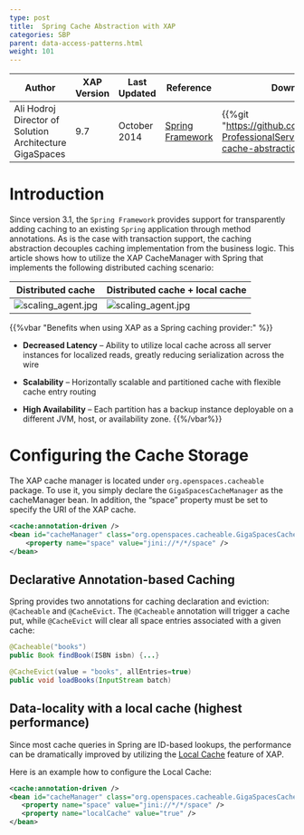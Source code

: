 ```yaml
---
type: post
title:  Spring Cache Abstraction with XAP
categories: SBP
parent: data-access-patterns.html
weight: 101
---
```




|Author|XAP Version|Last Updated | Reference | Download |
|------|-----------|-------------|-----------|----------|
|Ali Hodroj<br>Director of Solution Architecture GigaSpaces| 9.7| October 2014| [Spring Framework](http://docs.spring.io/spring-framework/docs/4.0.x/spring-framework-reference/html/cache.html)|{{%git "https://github.com/GigaSpaces-ProfessionalServices/spring-cache-abstraction" %}}|



# Introduction

Since version 3.1, the `Spring Framework` provides support for transparently adding caching to an existing `Spring` application through method annotations. As is the case with transaction support, the caching abstraction decouples caching implementation from the business logic. This article shows how to utilize the XAP CacheManager with Spring that implements the following distributed caching scenario:




|**Distributed cache**|**Distributed cache + local cache** |
|------|-----|
|![scaling_agent.jpg](/sbp/attachment_files/spring-cache1.png)|![scaling_agent.jpg](/sbp/attachment_files/spring-cache2.png)|



{{%vbar "Benefits when using XAP as a Spring caching provider:" %}}

-	**Decreased Latency** –  Ability to utilize local cache across all server instances for localized reads, greatly reducing serialization across the wire

-	**Scalability** – Horizontally scalable and partitioned cache with flexible cache entry routing

-	**High Availability** – Each partition has a backup instance deployable on a different JVM, host, or availability zone.
{{%/vbar%}}




# Configuring the Cache Storage

The XAP cache manager is located under `org.openspaces.cacheable` package. To use it, you simply declare the `GigaSpacesCacheManager` as the cacheManager bean. In addition, the “space” property must be set to specify the URI of the XAP cache.

```xml
<cache:annotation-driven />
<bean id="cacheManager" class="org.openspaces.cacheable.GigaSpacesCacheManager">
    <property name="space" value="jini://*/*/space" />
</bean>
```

## Declarative Annotation-based Caching

Spring provides two annotations for caching declaration and eviction: `@Cacheable` and `@CacheEvict`. The `@Cacheable` annotation will trigger a cache put, while `@CacheEvict` will clear all space entries associated with a given cache:

```java
@Cacheable("books")
public Book findBook(ISBN isbn) {...}

@CacheEvict(value = "books", allEntries=true)
public void loadBooks(InputStream batch)
```

## Data-locality with a local cache (highest performance)

Since most cache queries in Spring are ID-based lookups, the performance can be dramatically improved by utilizing the [Local Cache]({{%latestjavaurl%}}/local-cache.html) feature of XAP.

Here is an example how to configure the Local Cache:

```xml
<cache:annotation-driven />
<bean id="cacheManager" class="org.openspaces.cacheable.GigaSpacesCacheManager">
   <property name="space" value="jini://*/*/space" />
   <property name="localCache" value="true" />
</bean>
```



